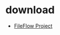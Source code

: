 # download

+ <a href="https://github.com/newsix6/download/tree/main/FileFlowPro"> FileFlow Project </a>
